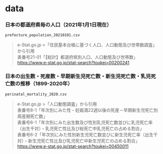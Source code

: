 # data

### 日本の都道府県毎の人口（2021年1月1日現在）

`prefecture_population_20210101.csv`

> e-Stat.go.jp >「住民基本台帳に基づく人口、人口動態及び世帯数調査」から引用 \
> 表番号21-01「【総計】都道府県別人口、人口動態及び世帯数」 \
> https://www.e-stat.go.jp/stat-search?toukei=00200241

### 日本の出生数・死産数・早期新生児死亡数・新生児死亡数・乳児死亡数の推移（1899-2020年）

`perinatal_mortality_2020.csv`

> e-Stat.go.jp >「人口動態調査」から引用 \
> 表番号8-1「年次別にみた性・妊娠満22週以後の死産－早期新生児死亡別周産期死亡数」 \
> 表番号6-1「年次別にみた出生数及び性別乳児死亡数並びに乳児死亡率（出生千対）・乳児死亡性比及び総死亡中乳児死亡の占める割合」 \
> 表番号6-2「年次別にみた性別新生児死亡数並びに新生児死亡率（出生千対）・新生児死亡性比及び乳児死亡中新生児死亡の占める割合」 \
> https://www.e-stat.go.jp/stat-search?toukei=00450011
